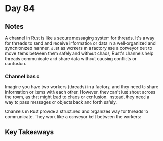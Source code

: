 # Day 84

## Notes

A channel in Rust is like a secure messaging system for threads. It's a way for threads to send and receive information or data in a well-organized and synchronized manner. Just as workers in a factory use a conveyor belt to move items between them safely and without chaos, Rust's channels help threads communicate and share data without causing conflicts or confusion.

### Channel basic

Imagine you have two workers (threads) in a factory, and they need to share information or items with each other. However, they can't just shout across the room, as that might lead to chaos or confusion. Instead, they need a way to pass messages or objects back and forth safely.

Channels in Rust provide a structured and organized way for threads to communicate. They work like a conveyor belt between the workers:

## Key Takeaways
